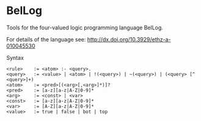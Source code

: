 BelLog
======

Tools for the four-valued logic programming language BelLog.

For details of the language see: http://dx.doi.org/10.3929/ethz-a-010045530

Syntax

```
<rule>    := <atom> :- <query>.
<query>   := <value> | <atom> | !(<query>) | ~(<query>) | (<query> [^ <query>]+)
<atom>    := <pred>[(<arg>[,<arg>]*)]?
<pred>    := [a-z][a-z|A-Z|0-9]*
<arg>     := <const> | <var>
<const>   := [a-z][a-z|A-Z|0-9]*
<var>     := [A-Z][a-z|A-Z|0-9]*
<value>   := true | false | bot | top
```
